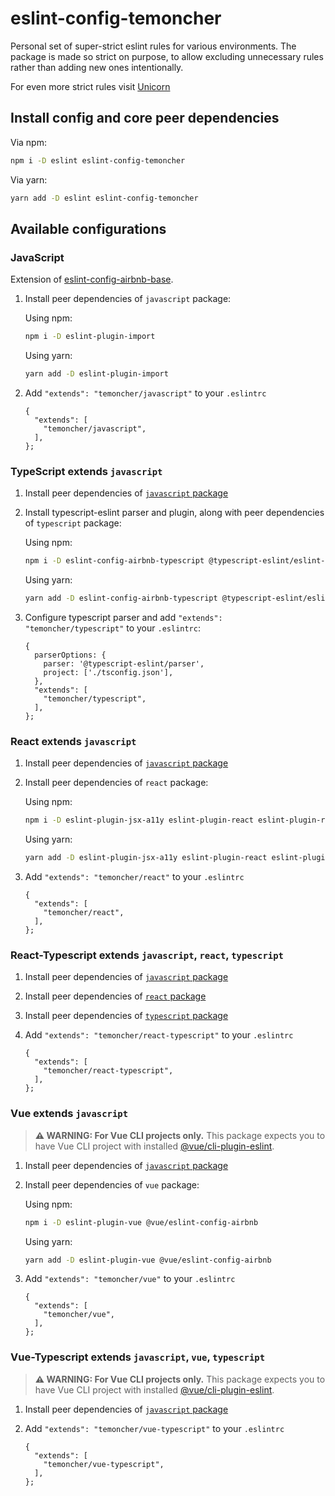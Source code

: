 # eslint-config-temoncher

Personal set of super-strict eslint rules for various environments. The package is made so strict on purpose, to allow excluding unnecessary rules rather than adding new ones intentionally.

For even more strict rules visit [Unicorn](https://github.com/sindresorhus/eslint-plugin-unicorn)

## Install config and core peer dependencies

Via npm:

```sh
npm i -D eslint eslint-config-temoncher
```

Via yarn:

```sh
yarn add -D eslint eslint-config-temoncher
```

## Available configurations

### JavaScript

Extension of [eslint-config-airbnb-base](https://npmjs.com/eslint-config-airbnb-base).

1. Install peer dependencies of `javascript` package:

   Using npm:

   ```sh
   npm i -D eslint-plugin-import
   ```

   Using yarn:

   ```sh
   yarn add -D eslint-plugin-import
   ```

2. Add `"extends": "temoncher/javascript"` to your `.eslintrc`
   ```
   {
     "extends": [
       "temoncher/javascript",
     ],
   };
   ```

### TypeScript extends `javascript`

1. Install peer dependencies of [`javascript` package](#javascript)

2. Install typescript-eslint parser and plugin, along with peer dependencies of `typescript` package:

   Using npm:

   ```sh
   npm i -D eslint-config-airbnb-typescript @typescript-eslint/eslint-plugin @typescript-eslint/parser
   ```

   Using yarn:

   ```sh
   yarn add -D eslint-config-airbnb-typescript @typescript-eslint/eslint-plugin @typescript-eslint/parser
   ```

3. Configure typescript parser and add `"extends": "temoncher/typescript"` to your `.eslintrc`:
   ```
   {
     parserOptions: {
       parser: '@typescript-eslint/parser',
       project: ['./tsconfig.json'],
     },
     "extends": [
       "temoncher/typescript",
     ],
   };
   ```

### React extends `javascript`

1. Install peer dependencies of [`javascript` package](#javascript)

2. Install peer dependencies of `react` package:

   Using npm:

   ```sh
   npm i -D eslint-plugin-jsx-a11y eslint-plugin-react eslint-plugin-react-hooks
   ```

   Using yarn:

   ```sh
   yarn add -D eslint-plugin-jsx-a11y eslint-plugin-react eslint-plugin-react-hooks
   ```

3. Add `"extends": "temoncher/react"` to your `.eslintrc`
   ```
   {
     "extends": [
       "temoncher/react",
     ],
   };
   ```

### React-Typescript extends `javascript`, `react`, `typescript`

1. Install peer dependencies of [`javascript` package](#javascript)

2. Install peer dependencies of [`react` package](#react-extends-javascript)

2. Install peer dependencies of [`typescript` package](#typescript-extends-javascript)

4. Add `"extends": "temoncher/react-typescript"` to your `.eslintrc`
   ```
   {
     "extends": [
       "temoncher/react-typescript",
     ],
   };
   ```

### Vue extends `javascript`

> **⚠ WARNING: For Vue CLI projects only.**
> This package expects you to have Vue CLI project with installed [@vue/cli-plugin-eslint](https://www.npmjs.com/package/@vue/cli-plugin-eslint).

1. Install peer dependencies of [`javascript` package](#javascript)

2. Install peer dependencies of `vue` package:

   Using npm:

   ```sh
   npm i -D eslint-plugin-vue @vue/eslint-config-airbnb
   ```

   Using yarn:

   ```sh
   yarn add -D eslint-plugin-vue @vue/eslint-config-airbnb
   ```

3. Add `"extends": "temoncher/vue"` to your `.eslintrc`
   ```
   {
     "extends": [
       "temoncher/vue",
     ],
   };
   ```

### Vue-Typescript extends `javascript`, `vue`, `typescript`

> **⚠ WARNING: For Vue CLI projects only.**
> This package expects you to have Vue CLI project with installed [@vue/cli-plugin-eslint](https://www.npmjs.com/package/@vue/cli-plugin-eslint).

1. Install peer dependencies of [`javascript` package](#javascript)

2. Add `"extends": "temoncher/vue-typescript"` to your `.eslintrc`
   ```
   {
     "extends": [
       "temoncher/vue-typescript",
     ],
   };
   ```
